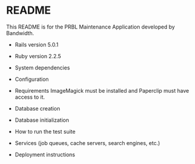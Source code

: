 # README

This README is for the PRBL Maintenance Application developed by Bandwidth. 

* Rails version 5.0.1

* Ruby version 2.2.5

* System dependencies

* Configuration

* Requirements
ImageMagick must be installed and Paperclip must have access to it.

* Database creation

* Database initialization

* How to run the test suite

* Services (job queues, cache servers, search engines, etc.)

* Deployment instructions


